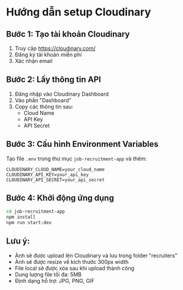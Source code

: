 # Hướng dẫn setup Cloudinary

## Bước 1: Tạo tài khoản Cloudinary
1. Truy cập https://cloudinary.com/
2. Đăng ký tài khoản miễn phí
3. Xác nhận email

## Bước 2: Lấy thông tin API
1. Đăng nhập vào Cloudinary Dashboard
2. Vào phần "Dashboard" 
3. Copy các thông tin sau:
   - Cloud Name
   - API Key
   - API Secret

## Bước 3: Cấu hình Environment Variables
Tạo file `.env` trong thư mục `job-recruitment-app` và thêm:

```env
CLOUDINARY_CLOUD_NAME=your_cloud_name
CLOUDINARY_API_KEY=your_api_key
CLOUDINARY_API_SECRET=your_api_secret
```

## Bước 4: Khởi động ứng dụng
```bash
cd job-recruitment-app
npm install
npm run start:dev
```

## Lưu ý:
- Ảnh sẽ được upload lên Cloudinary và lưu trong folder "recruiters"
- Ảnh sẽ được resize về kích thước 300px width
- File local sẽ được xóa sau khi upload thành công
- Dung lượng file tối đa: 5MB
- Định dạng hỗ trợ: JPG, PNG, GIF 